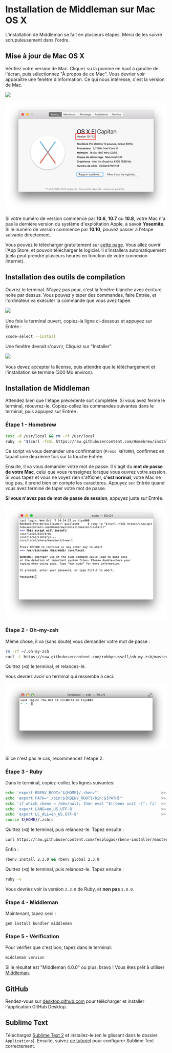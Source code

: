 # Installation de Middleman sur Mac OS X

L'installation de Middleman se fait en plusieurs étapes. Merci de les
suivre scrupuleusement dans l'ordre.

## Mise à jour de Mac OS X

Vérifiez votre version de Mac. Cliquez su la pomme en haut à gauche de l'écran,
puis sélectionnez "À propos de ce Mac". Vous devrier voir apparaître une fenêtre
d'information. Ce qui nous intéresse, c'est la version de Mac.

![](images/about-mac-menu.png)

![](images/about-mac.png)

Si votre numéro de version commence par **10.6**, **10.7** ou **10.8**, votre Mac
n'a pas la dernière version du système d'exploitation Apple, à savoir **Yosemite**.
Si le numéro de version commence par **10.10**, pouvez passer à l'étape suivante directement.

Vous pouvez le télécharger gratuitement sur [cette page](https://itunes.apple.com/fr/app/os-x-yosemite/id675248567?mt=12). Vous allez ouvrir l'App Store, et pouvoir télécharger
le logiciel. Il s'installera automatiquement (cela peut prendre plusieurs heures en
fonction de votre connexion Internet).

## Installation des outils de compilation

Ouvrez le terminal. N'ayez pas peur, c'est la fenêtre blanche avec écriture noire
par dessus. Vous pouvez y taper des commandes, faire Entrée, et l'ordinateur va exécuter
la commande que vous avez tapée.

![](images/open-terminal.png)

Une fois le terminal ouvert, copiez-la ligne ci-dessous et appuyez sur Entrée :

```bash
xcode-select --install
```

Une fenêtre devrait s'ouvrir, Cliquez sur "Installer".

![](images/xcode-select-install.png)

Vous devez accepter la license, puis attendre que le téléchargement et
l'installation se termine (300 Mo environ).

## Installation de Middleman

Attendez bien que l'étape précédente soit complétée. Si vous avez fermé le terminal, réouvrez-le.
Copiez-collez les commandes suivantes dans le terminal, puis appuyez sur Entrée :

### Étape 1 - Homebrew

```bash
test -d /usr/local && rm -rf /usr/local
ruby -e "$(curl -fsSL https://raw.githubusercontent.com/Homebrew/install/master/install)"
```

Ce script va vous demander une confirmation (`Press RETURN`), confirmez en tapant une deuxième fois
sur la touche Entrée.

Ensuite, il va vous demander votre mot de passe. Il s'agit du **mot de passe de votre Mac**,
celui que vous renseignez lorsque vous ouvrez votre session. Si vous tapez et vous ne voyez rien s'afficher,
**c'est normal**, votre Mac ne bug pas, il prend bien en compte les caractères. Appuyez
sur Entrée quand vous avez terminé de taper votre mot de passe.

**Si vous n'avez pas de mot de passe de session**, appuyez juste sur Entrée.

![](images/homebrew.png)

### Étape 2 - Oh-my-zsh

Même chose, il va (sans doute) vous demander votre mot de passe :

```bash
rm -rf ~/.oh-my-zsh
curl -L https://raw.githubusercontent.com/robbyrussell/oh-my-zsh/master/tools/install.sh | bash
```

Quittez (`⌘Q`) le terminal, et relancez-le.

Vous devriez avoir un terminal qui ressembe à ceci:

![](images/on-my-zsh.png)

Si ce n'est pas le cas, recommencez l'étape 2.

### Étape 3 - Ruby

Dans le terminal, copiez-collez les lignes suivantes:

```bash
echo 'export RBENV_ROOT="${HOME}/.rbenv"'                           >> ${HOME}/.zshrc
echo 'export PATH="./bin:${RBENV_ROOT}/bin:${PATH}"'                >> ${HOME}/.zshrc
echo 'if which rbenv > /dev/null; then eval "$(rbenv init -)"; fi'  >> ${HOME}/.zshrc
echo 'export LANG=en_US.UTF-8'                                      >> ${HOME}/.zshrc
echo 'export LC_ALL=en_US.UTF-8'                                    >> ${HOME}/.zshrc
source ${HOME}/.zshrc
```

Quittez (`⌘Q`) le terminal, puis relancez-le. Tapez ensuite :

```bash
curl https://raw.githubusercontent.com/fesplugas/rbenv-installer/master/bin/rbenv-installer | bash
```

Enfin :

```bash
rbenv install 2.3.0 && rbenv global 2.3.0
```

Quittez (`⌘Q`) le terminal, puis relancez-le. Tapez ensuite :

```bash
ruby -v
```

Vous devriez voir la version `2.3.0` de Ruby, et **non pas** `2.0.0`.

### Étape 4 - Middleman

Maintenant, tapez ceci :

```
gem install bundler middleman
```

### Étape 5 - Vérification

Pour vérifier que c'est bon, tapez dans le terminal:

```bash
middleman version
```

Si le résultat est "Middleman 4.0.0" ou plus, bravo ! Vous êtes prêt à utiliser [Middleman](https://middlemanapp.com/).

## GitHub

Rendez-vous sur [desktop.github.com](https://desktop.github.com/) pour télécharger et installer l'application GitHub Desktop.

## Sublime Text

Téléchargez [Sublime Text 2](http://www.sublimetext.com/2) et installez-le (en le glissant dans le dossier `Applications`).
Ensuite, suivez [ce tutoriel](https://github.com/lewagon/setup/blob/master/_partials/sublime_text_preferences.md) pour configurer Sublime Text correctement.
